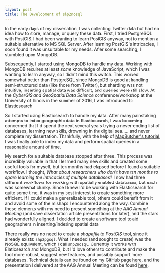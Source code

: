 ```yaml
---
layout: post
title: The Development of shp2nosql
---
```


In the early days of my dissertation, I was collecting Twitter data but had no
idea how to store, manage, or query these data. First, I tried PostgreSQL with
PostGIS. I had been wanting to learn PostGIS anyway, not to mention a suitable
alternative to MS SQL Server. After learning PostGIS's intricacies, I soon found
it was unsuitable for my needs. After some searching, I stumbled upon MongoDB.

Subsequently, I started using MongoDB to handle my data. Working with MongoDB
requires at least _some_ knowledge of JavaScript, which I was wanting to learn
anyway, so I didn't mind this switch. This worked somewhat better than
PostgreSQL since MongoDB is good at handling semi-structured data (like those
from Twitter), but sharding was not intuitive, inserting spatial data was
difficult, and queries were still slow. At the _CyberGIS and GeoSpatial Data
Science_ conference/workshop at the University of Illinois in the summer of
2016, I was introduced to Elasticsearch.

So I started using Elasticsearch to handle my data. After many
painstaking attempts to index geographic data in Elasticsearch, I was
becoming concerned that I'd spend the next several years trying a
never-ending list of databases, learning new skills, drowning in the
digital sea..... and never complete my dissertation. Thankfully, with
the help
of
[MapButcher's tutorial](https://www.gitbook.com/book/mapbutcher/using-spatial-data-in-elasticsearch/details),
I was finally able to index my data and perform spatial queries in a
reasonable amount of time.

My search for a suitable database stopped after three. This process was
incredibly valuable in that I learned many new skills and created some useful
tools for myself, but ten months had elapsed before I found a suitable workflow.
I thought, _What about researchers who don't have ten months to spare learning
the intricacies of multiple databases_? I now had three different workflows for
working with spatially enabled databases, but each was somewhat clunky. Since I
knew I'd be working with Elasticsearch for quite some time, it was in my best
interest to create something more efficient. If I could make a generalizable
tool, others could benefit from it and avoid some of the mishaps I encountered
along the way. Combine these elements with my need to present something at the
_AAG Annual Meeting_ (and save dissertation article presentations for later),
and the stars had wonderfully aligned. I decided to create a software tool to
aid geographers in inserting/indexing spatial data.

There really was no need to create a _shapefile to PostGIS_ tool, since it
already exists: `shp2pgsql`. What I needed (and sought to create) was the NoSQL
equivalent, which I call `shp2nosql`. Currently it works with Elaticsearch and
MongoDB, but I'd love others to contribute and make the tool more robust,
suggest new features, and possibly support more databases. Technical details can
be found on my GitHub page [here](https://github.com/mhaffner/shp2nosql), and
the presentation I delivered at the AAG Annual Meeting can be
found [here](https://mhaffner.github.io/presentations/shp2nosql.html).
